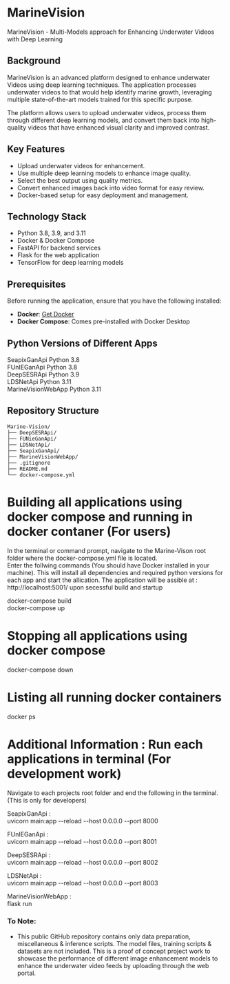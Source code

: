 # MarineVision

MarineVision - Multi-Models approach for Enhancing Underwater Videos with Deep Learning

## Background

MarineVision is an advanced platform designed to enhance underwater Videos using deep learning techniques. The application processes underwater videos to that would help identify marine growth, leveraging multiple state-of-the-art models trained for this specific purpose.

The platform allows users to upload underwater videos, process them through different deep learning models, and convert them back into high-quality videos that have enhanced visual clarity and improved contrast.

## Key Features

- Upload underwater videos for enhancement.
- Use multiple deep learning models to enhance image quality.
- Select the best output using quality metrics.
- Convert enhanced images back into video format for easy review.
- Docker-based setup for easy deployment and management.

## Technology Stack

- Python 3.8, 3.9, and 3.11
- Docker & Docker Compose
- FastAPI for backend services
- Flask for the web application
- TensorFlow for deep learning models

## Prerequisites

Before running the application, ensure that you have the following installed:

- **Docker**: [Get Docker](https://docs.docker.com/get-docker/)
- **Docker Compose**: Comes pre-installed with Docker Desktop

## Python Versions of Different Apps

SeapixGanApi Python 3.8  
FUnIEGanApi Python 3.8  
DeepSESRApi Python 3.9  
LDSNetApi Python 3.11  
MarineVisionWebApp Python 3.11

## **Repository Structure**

```plaintext
Marine-Vision/
├── DeepSESRApi/
├── FUNieGanApi/
├── LDSNetApi/
├── SeapixGanApi/
├── MarineVisionWebApp/
├── .gitignore
├── README.md
└── docker-compose.yml

```

# Building all applications using docker compose and running in docker contaner (For users)

In the terminal or command prompt, navigate to the Marine-Vison root folder where the docker-compose.yml file is located.  
Enter the follwing commands (You should have Docker installed in your machine). This will install all dependencies and required python versions for each app and start the allication.
The application will be assible at : http://localhost:5001/ upon secessful build and startup

docker-compose build  
docker-compose up

# Stopping all applications using docker compose

docker-compose down

# Listing all running docker containers

docker ps

# Additional Information : Run each applications in terminal (For development work)

Navigate to each projects root folder and end the following in the terminal. (This is only for developers)

SeapixGanApi :  
uvicorn main:app --reload --host 0.0.0.0 --port 8000

FUnIEGanApi :  
uvicorn main:app --reload --host 0.0.0.0 --port 8001

DeepSESRApi :  
uvicorn main:app --reload --host 0.0.0.0 --port 8002

LDSNetApi :  
uvicorn main:app --reload --host 0.0.0.0 --port 8003

MarineVisionWebApp :  
flask run

### To Note:
- This public GitHub repository contains only data preparation, miscellaneous & inference scripts. The model files, training scripts & datasets are not included. This is a proof of concept project work to showcase the performance of different image enhancement models to enhance the underwater video feeds by uploading through the web portal.